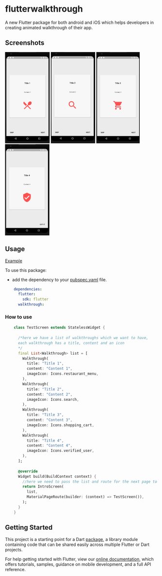 # flutterwalkthrough

A new Flutter package for both android and iOS which helps developers in creating animated walkthrough of their app.

## Screenshots

<img src="ss1.PNG" height="300em" /> <img src="ss2.PNG" height="300em" /> <img src="ss3.png" height="300em" /> <img src="ss4.png" height="300em" />

## Usage
[Example](https://github.com/siraiwaqarali/Flutter-Walkthrough/blob/master/example/example_app.dart)

To use this package:

* add the dependency to your [pubspec.yaml](https://github.com/siraiwaqarali/Flutter-Walkthrough/blob/master/pubspec.yaml) file.

```yaml
    dependencies:
      flutter:
        sdk: flutter
      walkthrough:
```

### How to use

```dart
    class TestScreen extends StatelessWidget {

      /*here we have a list of walkthroughs which we want to have,
      each walkthrough has a title, content and an icon
      */
      final List<Walkthrough> list = [
        Walkthrough(
          title: "Title 1",
          content: "Content 1",
          imageIcon: Icons.restaurant_menu,
        ),
        Walkthrough(
          title: "Title 2",
          content: "Content 2",
          imageIcon: Icons.search,
        ),
        Walkthrough(
          title: "Title 3",
          content: "Content 3",
          imageIcon: Icons.shopping_cart,
        ),
        Walkthrough(
          title: "Title 4",
          content: "Content 4",
          imageIcon: Icons.verified_user,
        ),
      ];

      @override
      Widget build(BuildContext context) {
        //here we need to pass the list and route for the next page to be opened after this
        return IntroScreen(
          list,
          MaterialPageRoute(builder: (context) => TestScreen()),
        );
      }
    }
```

## Getting Started


This project is a starting point for a Dart
[package](https://flutter.dev/developing-packages/),
a library module containing code that can be shared easily across
multiple Flutter or Dart projects.

For help getting started with Flutter, view our 
[online documentation](https://flutter.dev/docs), which offers tutorials, 
samples, guidance on mobile development, and a full API reference.
